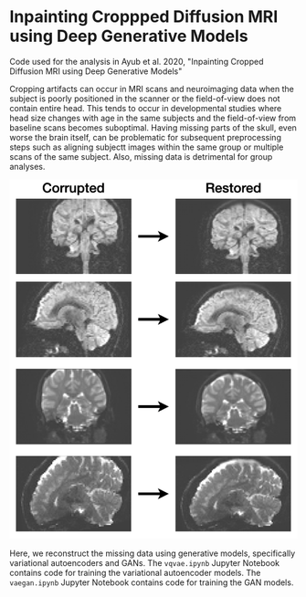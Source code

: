 # Inpainting Croppped Diffusion MRI using Deep Generative Models

Code used for the analysis in Ayub et al. 2020, "Inpainting Cropped Diffusion MRI using Deep Generative Models"

Cropping artifacts can occur in MRI scans and neuroimaging data when the subject is poorly positioned in the scanner or the field-of-view does not contain entire head. This tends to occur in developmental studies where head size changes with age in the same subjects and the field-of-view from baseline scans becomes suboptimal. Having missing parts of the skull, even worse the brain itself, can be problematic for subsequent preprocessing steps such as aligning subjectt images within the same group or multiple scans of the same subject. Also, missing data is detrimental for group analyses.

![](images/example.png)

Here, we reconstruct the missing data using generative models, specifically variational autoencoders and GANs. The `vqvae.ipynb` Jupyter Notebook contains code for training the variational autoencoder models. The `vaegan.ipynb` Jupyter Notebook contains code for training the GAN models.
